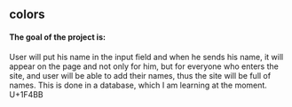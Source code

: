 <h2 style='color: {
    linear-gradient(
        90deg,
        #5865F2 17%,
        #57F287 33%,
        #FEE75C 49%,
        #EC4596 65%,
        #ED4249 81%,
        #DCDCDC 93%
    )
}'>colors</h2>
    
<h4>The goal of the project is:</h4>

User will put his name in the input field and when he sends his name, it will appear on the page and not only for him, but for everyone who enters the site, and user will be able to add their names, thus the site will be full of names.
This is done in a database, which I am learning at the moment. U+1F4BB